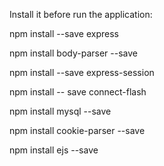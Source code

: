 ﻿Install it before run the application:

npm install --save express

npm install body-parser --save

npm install --save express-session

npm install -- save connect-flash

npm install mysql --save

npm install cookie-parser --save

npm install ejs --save
